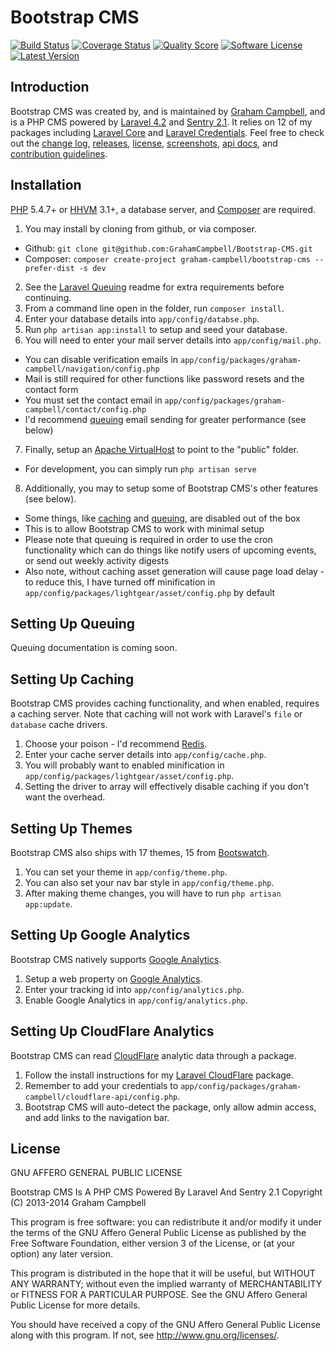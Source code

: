 Bootstrap CMS
=============


[![Build Status](https://img.shields.io/travis/GrahamCampbell/Bootstrap-CMS/master.svg?style=flat)](https://travis-ci.org/GrahamCampbell/Bootstrap-CMS)
[![Coverage Status](https://img.shields.io/scrutinizer/coverage/g/GrahamCampbell/Bootstrap-CMS.svg?style=flat)](https://scrutinizer-ci.com/g/GrahamCampbell/Bootstrap-CMS/code-structure)
[![Quality Score](https://img.shields.io/scrutinizer/g/GrahamCampbell/Bootstrap-CMS.svg?style=flat)](https://scrutinizer-ci.com/g/GrahamCampbell/Bootstrap-CMS)
[![Software License](https://img.shields.io/badge/license-Apache%202.0-brightgreen.svg?style=flat)](LICENSE.md)
[![Latest Version](https://img.shields.io/github/release/GrahamCampbell/Bootstrap-CMS.svg?style=flat)](https://github.com/GrahamCampbell/Bootstrap-CMS/releases)


## Introduction

Bootstrap CMS was created by, and is maintained by [Graham Campbell](https://github.com/GrahamCampbell), and is a PHP CMS powered by [Laravel 4.2](http://laravel.com) and [Sentry 2.1](https://cartalyst.com/manual/sentry). It relies on 12 of my packages including [Laravel Core](https://github.com/GrahamCampbell/Laravel-Core) and [Laravel Credentials](https://github.com/GrahamCampbell/Laravel-Credentials). Feel free to check out the [change log](CHANGELOG.md), [releases](https://github.com/GrahamCampbell/Bootstrap-CMS/releases), [license](LICENSE.md), [screenshots](SCREENSHOTS.md), [api docs](http://grahamcampbell.github.io/Bootstrap-CMS), and [contribution guidelines](CONTRIBUTING.md).


## Installation

[PHP](https://php.net) 5.4.7+ or [HHVM](http://hhvm.com) 3.1+, a database server, and [Composer](https://getcomposer.org) are required.

1. You may install by cloning from github, or via composer.
  * Github: `git clone git@github.com:GrahamCampbell/Bootstrap-CMS.git`
  * Composer: `composer create-project graham-campbell/bootstrap-cms --prefer-dist -s dev`
2. See the [Laravel Queuing](https://github.com/GrahamCampbell/Laravel-Queuing) readme for extra requirements before continuing.
3. From a command line open in the folder, run `composer install`.
4. Enter your database details into `app/config/databse.php`.
5. Run `php artisan app:install` to setup and seed your database.
6. You will need to enter your mail server details into `app/config/mail.php`.
  * You can disable verification emails in `app/config/packages/graham-campbell/navigation/config.php`
  * Mail is still required for other functions like password resets and the contact form
  * You must set the contact email in `app/config/packages/graham-campbell/contact/config.php`
  * I'd recommend [queuing](#setting-up-queing) email sending for greater performance (see below)
7. Finally, setup an [Apache VirtualHost](http://httpd.apache.org/docs/current/vhosts/examples.html) to point to the "public" folder.
  * For development, you can simply run `php artisan serve`
8. Additionally, you may to setup some of Bootstrap CMS's other features (see below).
  * Some things, like [caching](#setting-up-caching) and [queuing](#setting-up-queing), are disabled out of the box
  * This is to allow Bootstrap CMS to work with minimal setup
  * Please note that queuing is required in order to use the cron functionality which can do things like notify users of upcoming events, or send out weekly activity digests
  * Also note, without caching asset generation will cause page load delay - to reduce this, I have turned off minification in `app/config/packages/lightgear/asset/config.php` by default


## Setting Up Queuing

Queuing documentation is coming soon.


## Setting Up Caching

Bootstrap CMS provides caching functionality, and when enabled, requires a caching server.
Note that caching will not work with Laravel's `file` or `database` cache drivers.

1. Choose your poison - I'd recommend [Redis](http://redis.io).
2. Enter your cache server details into `app/config/cache.php`.
3. You will probably want to enabled minification in `app/config/packages/lightgear/asset/config.php`.
4. Setting the driver to array will effectively disable caching if you don't want the overhead.


## Setting Up Themes

Bootstrap CMS also ships with 17 themes, 15 from [Bootswatch](http://bootswatch.com).

1. You can set your theme in `app/config/theme.php`.
2. You can also set your nav bar style in `app/config/theme.php`.
3. After making theme changes, you will have to run `php artisan app:update`.


## Setting Up Google Analytics

Bootstrap CMS natively supports [Google Analytics](http://www.google.com/analytics).

1. Setup a web property on [Google Analytics](http://www.google.com/analytics).
2. Enter your tracking id into `app/config/analytics.php`.
3. Enable Google Analytics in `app/config/analytics.php`.


## Setting Up CloudFlare Analytics

Bootstrap CMS can read [CloudFlare](https://www.cloudflare.com/) analytic data through a package.

1. Follow the install instructions for my [Laravel CloudFlare](https://github.com/GrahamCampbell/Laravel-CloudFlare) package.
2. Remember to add your credentials to `app/config/packages/graham-campbell/cloudflare-api/config.php`.
3. Bootstrap CMS will auto-detect the package, only allow admin access, and add links to the navigation bar.


## License

GNU AFFERO GENERAL PUBLIC LICENSE

Bootstrap CMS Is A PHP CMS Powered By Laravel And Sentry 2.1
Copyright (C) 2013-2014  Graham Campbell

This program is free software: you can redistribute it and/or modify
it under the terms of the GNU Affero General Public License as published by
the Free Software Foundation, either version 3 of the License, or
(at your option) any later version.

This program is distributed in the hope that it will be useful,
but WITHOUT ANY WARRANTY; without even the implied warranty of
MERCHANTABILITY or FITNESS FOR A PARTICULAR PURPOSE.  See the
GNU Affero General Public License for more details.

You should have received a copy of the GNU Affero General Public License
along with this program.  If not, see <http://www.gnu.org/licenses/>.
